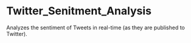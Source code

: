 # Twitter_Senitment_Analysis
Analyzes the sentiment of Tweets in real-time (as they are published to Twitter).
